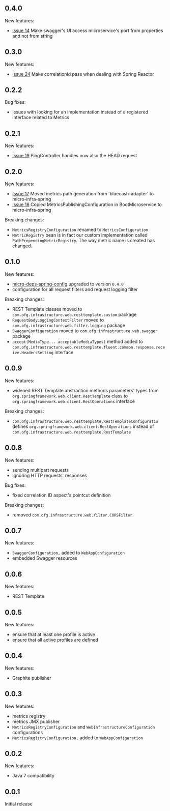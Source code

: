 0.4.0
-----
New features:
* [Issue 14](https://github.com/4finance/micro-infra-spring/issues/14) Make swagger's UI access microservice's port from properties and not from string

0.3.0
-----
New features:
* [Issue 24](https://github.com/4finance/micro-infra-spring/issues/24) Make correlationId pass when dealing with Spring Reactor

0.2.2
-----
Bug fixes:
* Issues with looking for an implementation instead of a registered interface related to Metrics

0.2.1
-----
New features:
* [Issue 19](https://github.com/4finance/micro-infra-spring/issues/17) PingController handles now also the HEAD request

0.2.0
-----
New features:
* [Issue 17](https://github.com/4finance/micro-infra-spring/issues/17) Moved metrics path generation from 'bluecash-adapter' to micro-infra-spring
* [Issue 16](https://github.com/4finance/micro-infra-spring/issues/16) Copied MetricsPublishingConfiguration in BootMicroservice to micro-infra-spring

Breaking changes:
* `MetricsRegistryConfiguration` renamed to `MetricsConfiguration`
* `MetricRegistry` bean is in fact our custom implementation called `PathPrependingMetricRegistry`. The way metric name is created has changed.

0.1.0
-----
New features:
* [micro-deps-spring-config](https://github.com/4finance/micro-deps) upgraded to version `0.4.0`
* configuration for all request filters and request logging filter  

Breaking changes:
* REST Template classes moved to `com.ofg.infrastructure.web.resttemplate.custom` package
* `RequestBodyLoggingContextFilter` moved to `com.ofg.infrastructure.web.filter.logging` package
* `SwaggerConfiguration` moved to `com.ofg.infrastructure.web.swagger` package
* `accept(MediaType... acceptableMediaTypes)` method added to `com.ofg.infrastructure.web.resttemplate.fluent.common.response.receive.HeadersSetting` interface

0.0.9
-----
New features:
* widened REST Template abstraction methods parameters' types from `org.springframework.web.client.RestTemplate` class to `org.springframework.web.client.RestOperations` interface

Breaking changes:
* `com.ofg.infrastructure.web.resttemplate.RestTemplateConfiguratio` defines `org.springframework.web.client.RestOperations` instead of `com.ofg.infrastructure.web.resttemplate.RestTemplate`

0.0.8
-----
New features:
* sending multipart requests
* ignoring HTTP requests' responses

Bug fixes:
* fixed correlation ID aspect's pointcut definition

Breaking changes:
* removed `com.ofg.infrastructure.web.filter.CORSFilter`

0.0.7
-----
New features:
* `SwaggerConfiguration,` added to `WebAppConfiguration`
* embedded Swagger resources

0.0.6
-----
New features:
* REST Template

0.0.5
-----
New features:
* ensure that at least one profile is active
* ensure that all active profiles are defined  

0.0.4
-----
New features:
* Graphite publisher

0.0.3
-----
New features:
* metrics registry
* metrics JMX publisher
* `MetricsRegistryConfiguration` and `WebInfrastructureConfiguration` configurations
* `MetricsRegistryConfiguration,` added to `WebAppConfiguration`

0.0.2
-----
New features:
* Java 7 compatibility

0.0.1
-----
Initial release